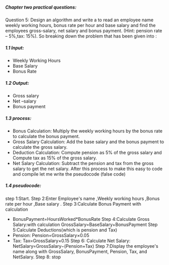 ##### Chapter two practical questions:
Question 5: Design an algorithm and write a to read an employee name weekly working hours, bonus rate per hour and base salary and find the employees gross-salary, net salary and bonus payment. (Hint: pension rate – 5%,tax: 15%).
So breaking down the problem that has been given into :
##### 1.1 Input:
- Weekly Working Hours
- Base Salary
- Bonus Rate 

##### 1.2 Output:
- Gross salary 
- Net –salary 
- Bonus payment  
 
##### 1.3	process:
-  Bonus Calculation: Multiply the weekly working hours by the bonus rate to calculate the bonus payment.
-  Gross Salary Calculation: Add the base salary and the bonus payment to calculate the gross salary.
-  Deduction Calculation: Compute pension as 5% of the gross salary and Compute tax as 15% of the gross salary.
- Net Salary Calculation: Subtract the pension and tax from the gross salary to get the net salary.
 After this process to make this easy to code and compile let me write the pseudocode (false code)
##### 1.4	pseudocode:
step 1:Start.
Step 2:Enter Employee's name ,Weekly working hours ,Bonus rate per hour ,Base salary .
Step 3:Calculate Bonus Payment with calculation
-	BonusPayment=HoursWorked*BonusRate
Step 4:Calculate Gross Salary:with calculation
GrossSalary=BaseSalary+BonusPayment
Step 5:Calculate Deductions(which is pension and Tax)
-	Pension: Pension=GrossSalary×0.05
- Tax: Tax=GrossSalary×0.15
Step 6: Calculate Net Salary:
NetSalary=GrossSalary−(Pension+Tax)
Step 7:Display the employee's name along with GrossSalary, BonusPayment, Pension, Tax, and NetSalary.
Step 8: stop
 

